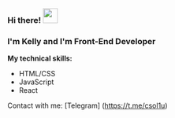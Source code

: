 ### Hi there!  <img src="https://c.tenor.com/3eDU879uzT4AAAAi/shy-blushing.gif" width="30px"/>

### I'm Kelly and I'm Front-End Developer

**My technical skills:**
* HTML/CSS
* JavaScript
* React

Contact with me: [Telegram] (https://t.me/csol1u)

<!--
**telkelly/telkelly** is a ✨ _special_ ✨ repository because its `README.md` (this file) appears on your GitHub profile.

Here are some ideas to get you started:

- 🔭 I’m currently working on ...
- 🌱 I’m currently learning ...
- 👯 I’m looking to collaborate on ...
- 🤔 I’m looking for help with ...
- 💬 Ask me about ...
- 📫 How to reach me: ...
- 😄 Pronouns: ...
- ⚡ Fun fact: ...
-->
